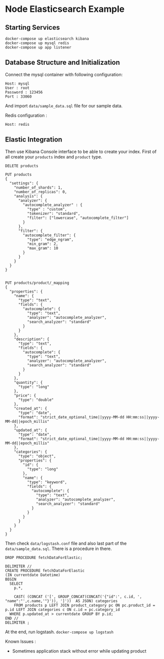 # Node Elasticsearch Example

## Starting Services

```
docker-compose up elasticsearch kibana
docker-compose up mysql redis
docker-compose up app listener
```

## Database Structure and Initialization

Connect the mysql container with following configuration:

```
Host: mysql
User : root
Password : 123456
Port : 33060
```

And import `data/sample_data.sql` file for our sample data.

Redis configuration :

```
Host: redis
```


## Elastic Integration

Then use Kibana Console interface to be able to create your index. First of all 
create your `products` index and `product` type.

```
DELETE products

PUT products
{
  "settings": {
    "number_of_shards": 1,
    "number_of_replicas": 0,
    "analysis": {
      "analyzer": {
        "autocomplete_analyzer" : {
          "type" : "custom",
          "tokenizer": "standard",
          "filter": ["lowercase", "autocomplete_filter"]
        }
      },
      "filter": {
        "autocomplete_filter": {
          "type": "edge_ngram",
          "min_gram": 2,
          "max_gram": 10
        }
      }
    }
  }
}


PUT products/product/_mapping
{
  "properties": {
    "name": {
      "type": "text",
      "fields": {
        "autocomplete": {
          "type": "text", 
          "analyzer": "autocomplete_analyzer",
          "search_analyzer": "standard"
        }
      }
    },
    "description": {
      "type": "text",
      "fields": {
        "autocomplete": {
          "type": "text", 
          "analyzer": "autocomplete_analyzer",
          "search_analyzer": "standard"
        }
      }
    },
    "quantity": {
      "type": "long"
    },
    "price": {
      "type": "double"
    },
    "created_at": {
      "type": "date",
      "format": "strict_date_optional_time||yyyy-MM-dd HH:mm:ss||yyyy-MM-dd||epoch_millis"
    },
    "updated_at": {
      "type": "date",
      "format": "strict_date_optional_time||yyyy-MM-dd HH:mm:ss||yyyy-MM-dd||epoch_millis"
    },
    "categories": {
      "type": "object",
      "properties": {
        "id": {
          "type": "long"
        },
        "name": {
          "type": "keyword",
          "fields": {
            "autocomplete": {
              "type": "text", 
              "analyzer": "autocomplete_analyzer",
              "search_analyzer": "standard"
            }
          }
        }
      }
    }
  }
}
```

Then check `data/logstash.conf` file and also last part of the 
`data/sample_data.sql`. There is a procedure in there. 

```
DROP PROCEDURE fetchDataForElastic;

DELIMITER //
CREATE PROCEDURE fetchDataForElastic
(IN currentdate Datetime)
BEGIN
  SELECT
    p.*,
    
    CAST( (CONCAT ('[', GROUP_CONCAT(CONCAT('{"id":', c.id, ', "name":"',c.name,'"}')), ']'))  AS JSON) categories
    FROM products p LEFT JOIN product_category pc ON pc.product_id = p.id LEFT JOIN categories c ON c.id = pc.category_id
  WHERE p.updated_at > currentdate GROUP BY p.id;
END //
DELIMITER ;
```

At the end, run logstash. `docker-compose up logstash`

Known Issues : 

 - Sometimes application stack without error while updating product
